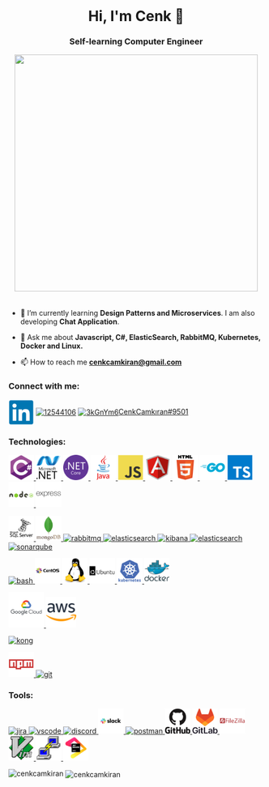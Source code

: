 <br>
<h1 align="center">Hi, I'm Cenk 👋</h1>
<h3 align="center">Self-learning Computer Engineer</h3>
<div align="center"><img src="https://i.imgflip.com/3o4xr2.jpg" width="480" height="468" frameBorder="0"  /> </div>
<br>

<!-- ElasticSearch--->
- 🌱 I’m currently learning **Design Patterns and Microservices**. I am also developing **Chat Application**.

<!-- - 📝 I regularly write articles on [My Medium Page](https://cenk.medium.com)  -->

<!-- 📝 My personal page [https://cenk.me](https://cenk.me) -->

- 💬 Ask me about **Javascript, C#, ElasticSearch, RabbitMQ, Kubernetes, Docker and Linux.**

- 📫 How to reach me **<cenkcamkiran@gmail.com>**

<h3 align="left">Connect with me:</h3>
<p align="left">
<a href="https://www.linkedin.com/in/cenk-camkiran/" target="blank"><img align="center" src="https://raw.githubusercontent.com/devicons/devicon/master/icons/linkedin/linkedin-original.svg" alt="linkedin" width="50" height="50" /></a>
<a href="https://stackoverflow.com/users/7038767/cenk-camk%c4%b1ran" target="blank"><img align="center" src="https://upload.wikimedia.org/wikipedia/commons/thumb/e/ef/Stack_Overflow_icon.svg/768px-Stack_Overflow_icon.svg.png" alt="12544106" width="50" height="50" /></a>
<!-- <a href="https://instagram.com/cenk" target="blank"><img align="center" src="https://upload.wikimedia.org/wikipedia/commons/thumb/e/e7/Instagram_logo_2016.svg/1200px-Instagram_logo_2016.svg.png" alt="cenk" height="30" width="30" /></a> -->
<!-- <a href="https://medium.com/@cenk" target="blank"><img align="center" src="https://cdn.jsdelivr.net/npm/simple-icons@3.0.1/icons/medium.svg" alt="@cenk" height="30" width="40" /></a> -->
<a href="https://discord.gg/3kGnYm6" target="blank"><img align="center" src="https://seeklogo.com/images/D/discord-logo-134E148657-seeklogo.com.png" alt="3kGnYm6" width="50" height="50" />CenkCamkıran#9501</a>
</p>
<h3 align="left">Technologies:</h3>
<p align="left">
<a href="https://learn.microsoft.com/en-us/dotnet/csharp/" target="_blank"> <img src="https://raw.githubusercontent.com/devicons/devicon/master/icons/csharp/csharp-original.svg" alt="csharp" width="50" height="50"/> </a>
<a href="https://learn.microsoft.com/tr-tr/dotnet/welcome" target="_blank"> <img src="https://raw.githubusercontent.com/devicons/devicon/master/icons/dot-net/dot-net-original-wordmark.svg" alt="dot-net" width="50" height="50"/> </a>
<a href="https://learn.microsoft.com/tr-tr/dotnet/welcome" target="_blank"> <img src="https://raw.githubusercontent.com/devicons/devicon/master/icons/dotnetcore/dotnetcore-original.svg" alt="dotnetcore" width="50" height="50"/> </a>
<a href="https://www.java.com/tr/" target="_blank"> <img src="https://raw.githubusercontent.com/devicons/devicon/master/icons/java/java-original-wordmark.svg" alt="java" width="50" height="50"/> </a>
<a href="https://developer.mozilla.org/en-US/docs/Web/JavaScript" target="_blank"> <img src="https://raw.githubusercontent.com/devicons/devicon/master/icons/javascript/javascript-original.svg" alt="javascript" width="50" height="50"/> </a>
<a href="https://angular.io/" target="_blank"> <img src="https://raw.githubusercontent.com/devicons/devicon/master/icons/angularjs/angularjs-original.svg" alt="angular" width="50" height="50"/> </a>
<a href="https://www.w3.org/html/" target="_blank"> <img src="https://raw.githubusercontent.com/devicons/devicon/master/icons/html5/html5-original-wordmark.svg" alt="html5" width="50" height="50"/> </a>
<a href="https://golang.org/" target="_blank"> <img src="https://raw.githubusercontent.com/devicons/devicon/master/icons/go/go-original-wordmark.svg" alt="go" width="50" height="50"/> </a>
<a href="https://www.typescriptlang.org/" target="_blank"> <img src="https://raw.githubusercontent.com/devicons/devicon/master/icons/typescript/typescript-original.svg" alt="typescript" width="50" height="50"/> </a>
<a href="https://nodejs.org/en/" target="_blank"> <img src="https://raw.githubusercontent.com/devicons/devicon/master/icons/nodejs/nodejs-original-wordmark.svg" alt="nodejs" width="50" height="50"/> </a>
<!-- <a href="" target="_blank"> <img src="https://raw.githubusercontent.com/devicons/devicon/master/icons/karma/karma-original.svg" alt="karma" width="50" height="50"/> </a>  -->
<!-- <a href="" target="_blank"> <img src="https://raw.githubusercontent.com/devicons/devicon/master/icons/jasmine/jasmine-plain-wordmark.svg" alt="jasmine" width="50" height="50"/> </a>  -->
<a href="" target="_blank"> <img src="https://raw.githubusercontent.com/devicons/devicon/master/icons/express/express-original-wordmark.svg" alt="express" width="50" height="50"/> </a>

<a href="https://www.microsoft.com/tr-tr/sql-server" target="_blank"> <img src="https://raw.githubusercontent.com/devicons/devicon/master/icons/microsoftsqlserver/microsoftsqlserver-plain-wordmark.svg" alt="microsoftsqlserver" width="50" height="50"/> </a>
<a href="https://www.mongodb.com/" target="_blank"> <img src="https://raw.githubusercontent.com/devicons/devicon/master/icons/mongodb/mongodb-original-wordmark.svg" alt="mongodb" width="50" height="50"/> </a>
<a href="https://www.rabbitmq.com/" target="_blank"> <img src="https://www.vectorlogo.zone/logos/rabbitmq/rabbitmq-ar21.svg" alt="rabbitmq" width="50" height="50"/> </a>
<a href="https://redis.io/" target="_blank"> <img src="https://www.vectorlogo.zone/logos/redis/redis-ar21.svg" alt="elasticsearch" width="50" height="50"/> </a>
<a href="https://www.elastic.co/kibana/" target="_blank"> <img src="https://www.vectorlogo.zone/logos/elasticco_kibana/elasticco_kibana-ar21.svg" alt="kibana" width="100" height="50"/> </a>
<a href="https://www.elastic.co/" target="_blank"> <img src="https://www.vectorlogo.zone/logos/elastic/elastic-ar21.svg" alt="elasticsearch" width="100" height="50"/> </a>
<a href="https://www.sonarsource.com/products/sonarqube/" target="_blank"> <img src="https://vectorwiki.com/images/vynW5__sonarqube.svg" alt="sonarqube" width="50" height="50"/> </a>

<!-- <a href="https://www.mysql.com/" target="_blank"> <img src="https://raw.githubusercontent.com/devicons/devicon/master/icons/mysql/mysql-original-wordmark.svg" alt="mysql" width="50" height="50"/> </a> -->

<a href="https://www.gnu.org/software/bash/" target="_blank"> <img src="https://www.vectorlogo.zone/logos/gnu_bash/gnu_bash-icon.svg" alt="bash" width="50" height="50"/> </a>
<a href="https://www.centos.org/" target="_blank"> <img src="https://raw.githubusercontent.com/devicons/devicon/master/icons/centos/centos-original-wordmark.svg" alt="centos" width="50" height="50"/> </a>
<a href="https://www.linux.org/" target="_blank"> <img src="https://raw.githubusercontent.com/devicons/devicon/master/icons/linux/linux-original.svg" alt="linux" width="50" height="50"/> </a>
<a href="https://ubuntu.com/" target="_blank"> <img src="https://raw.githubusercontent.com/devicons/devicon/master/icons/ubuntu/ubuntu-plain-wordmark.svg" alt="ubuntu" width="50" height="50"/> </a>
<a href="https://kubernetes.io/" target="_blank"> <img src="https://raw.githubusercontent.com/devicons/devicon/master/icons/kubernetes/kubernetes-plain-wordmark.svg" alt="kubernetes" width="50" height="50"/> </a>
<a href="https://www.docker.com/" target="_blank"> <img src="https://raw.githubusercontent.com/devicons/devicon/master/icons/docker/docker-original-wordmark.svg" alt="docker" width="50" height="50"/> </a>

<a href="https://cloud.google.com/" target="_blank"> <img src="https://raw.githubusercontent.com/devicons/devicon/master/icons/googlecloud/googlecloud-original-wordmark.svg" alt="googlecloud" width="70" height="70"/> </a>
<a href="https://aws.amazon.com/" target="_blank"> <img src="https://raw.githubusercontent.com/devicons/devicon/master/icons/amazonwebservices/amazonwebservices-original-wordmark.svg" alt="amazonwebservices" width="60" height="60"/> </a>
<!-- <a href="https://tomcat.apache.org/" target="_blank"> <img src="https://raw.githubusercontent.com/devicons/devicon/master/icons/tomcat/tomcat-line-wordmark.svg" alt="tomcat" width="50" height="50"/> </a> -->

<a href="https://konghq.com/products/api-gateway-platform" target="_blank"> <img src="https://www.vectorlogo.zone/logos/konghq/konghq-ar21.svg" alt="kong" width="50" height="50"/> </a>

<!-- <a href="https://www.vaultproject.io/" target="_blank"> <img src="https://www.vectorlogo.zone/logos/vaultproject/vaultproject-ar21.svg" alt="vault" width="50" height="50"/> </a> -->

<!-- <a href="" target="_blank"> <img src="https://raw.githubusercontent.com/devicons/devicon/master/icons/yarn/yarn-original-wordmark.svg" alt="yarn" width="30" height="30"/> </a>  -->

<a href="https://www.npmjs.com/" target="_blank"> <img src="https://raw.githubusercontent.com/devicons/devicon/master/icons/npm/npm-original-wordmark.svg" alt="npm" width="50" height="50"/> </a>
<a href="https://git-scm.com/" target="_blank"> <img src="https://www.vectorlogo.zone/logos/git-scm/git-scm-icon.svg" alt="git" width="50" height="50"/> </a>

<h3 align="left">Tools:</h3>
<a href="https://www.atlassian.com/software/jira" target="_blank"> <img src="https://www.vectorlogo.zone/logos/atlassian_jira/atlassian_jira-icon.svg" alt="jira" width="50" height="50"/> </a>
<a href="https://code.visualstudio.com/" target="_blank"> <img src="https://upload.wikimedia.org/wikipedia/commons/thumb/9/9a/Visual_Studio_Code_1.35_icon.svg/1024px-Visual_Studio_Code_1.35_icon.svg.png" alt="vscode" width="50" height="50"/> </a>
<a href="https://discord.com/" target="_blank"> <img src="https://cdn4.iconfinder.com/data/icons/logos-and-brands/512/91_Discord_logo_logos-512.png" alt="discord" width="50" height="50"/> </a>
<a href="" target="_blank"> <img src="https://raw.githubusercontent.com/devicons/devicon/master/icons/slack/slack-original-wordmark.svg" alt="slack" width="50" height="50"/> </a>
<a href="https://postman.com" target="_blank"> <img src="https://www.vectorlogo.zone/logos/getpostman/getpostman-icon.svg" alt="postman" width="50" height="50"/> </a>
<a href="" target="_blank"> <img src="https://raw.githubusercontent.com/devicons/devicon/master/icons/github/github-original-wordmark.svg" alt="github" width="50" height="50"/> </a>
<a href="" target="_blank"> <img src="https://raw.githubusercontent.com/devicons/devicon/master/icons/gitlab/gitlab-original-wordmark.svg" alt="gitlab" width="50" height="50"/> </a>
<a href="" target="_blank"> <img src="https://raw.githubusercontent.com/devicons/devicon/master/icons/filezilla/filezilla-plain-wordmark.svg" alt="filezilla" width="50" height="50"/> </a>
<a href="" target="_blank"> <img src="https://raw.githubusercontent.com/devicons/devicon/master/icons/vim/vim-original.svg" alt="vim" width="50" height="50"/> </a>
<a href="" target="_blank"> <img src="https://raw.githubusercontent.com/devicons/devicon/master/icons/putty/putty-original.svg" alt="putty" width="50" height="50"/> </a>
<a href="" target="_blank"> <img src="https://raw.githubusercontent.com/devicons/devicon/master/icons/jetbrains/jetbrains-original.svg" alt="jetbrains" width="50" height="50"/> </a>

</p>

<div>
  <p><img align="left" src="https://github-readme-stats.vercel.app/api?username=CenkCamkiran&show_icons=true&theme=radical&count_private=true&langs_count=10" alt="cenkcamkiran" /> &nbsp;<img align="center" src="https://github-readme-stats.vercel.app/api/top-langs/?username=CenkCamkiran&layout=compact&langs_count=10&theme=radical" alt="cenkcamkiran" width="50%"/></p>
</div>
